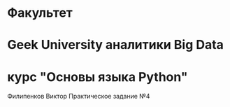 # Факультет
# Geek University аналитики Big Data
# курс "Основы языка Python"
Филипенков Виктор
Практическое задание №4
